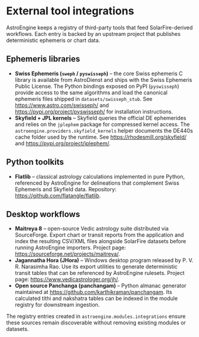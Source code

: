# External tool integrations

AstroEngine keeps a registry of third-party tools that feed SolarFire-derived
workflows.  Each entry is backed by an upstream project that publishes
deterministic ephemeris or chart data.

## Ephemeris libraries

- **Swiss Ephemeris (`sweph` / `pyswisseph`)** – the core Swiss ephemeris C
  library is available from AstroDienst and ships with the Swiss Ephemeris
  Public License.  The Python bindings exposed on PyPI (`pyswisseph`) provide
  access to the same algorithms and load the canonical ephemeris files shipped
  in `datasets/swisseph_stub`.  See <https://www.astro.com/swisseph/> and
  <https://pypi.org/project/pyswisseph/> for installation instructions.
- **Skyfield + JPL kernels** – Skyfield queries the official DE ephemerides and
  relies on the `jplephem` package for compressed kernel access.  The
  `astroengine.providers.skyfield_kernels` helper documents the DE440s cache
  folder used by the runtime.  See <https://rhodesmill.org/skyfield/> and
  <https://pypi.org/project/jplephem/>.

## Python toolkits

- **Flatlib** – classical astrology calculations implemented in pure Python,
  referenced by AstroEngine for delineations that complement Swiss Ephemeris
  and Skyfield data.  Repository: <https://github.com/flatangle/flatlib>.

## Desktop workflows

- **Maitreya 8** – open-source Vedic astrology suite distributed via
  SourceForge.  Export chart or transit reports from the application and index
  the resulting CSV/XML files alongside SolarFire datasets before running
  AstroEngine importers.  Project page: <https://sourceforge.net/projects/maitreya/>.
- **Jagannatha Hora (JHora)** – Windows desktop program released by P. V. R.
  Narasimha Rao.  Use its export utilities to generate deterministic transit
  tables that can be referenced by AstroEngine rulesets.  Project page:
  <https://www.vedicastrologer.org/jh/>.
- **Open source Panchanga (panchangam)** – Python almanac generator maintained
  at <https://github.com/karthikraman/panchangam>.  Its calculated tithi and
  nakshatra tables can be indexed in the module registry for downstream
  ingestion.

The registry entries created in `astroengine.modules.integrations` ensure these
sources remain discoverable without removing existing modules or datasets.
